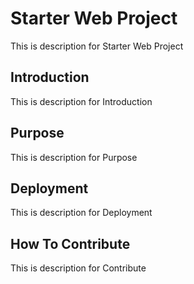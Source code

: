 # Starter Web Project

This is description for Starter Web Project


## Introduction

This is description for Introduction


## Purpose

This is description for Purpose

## Deployment

This is description for Deployment

## How To Contribute

This is description for Contribute
